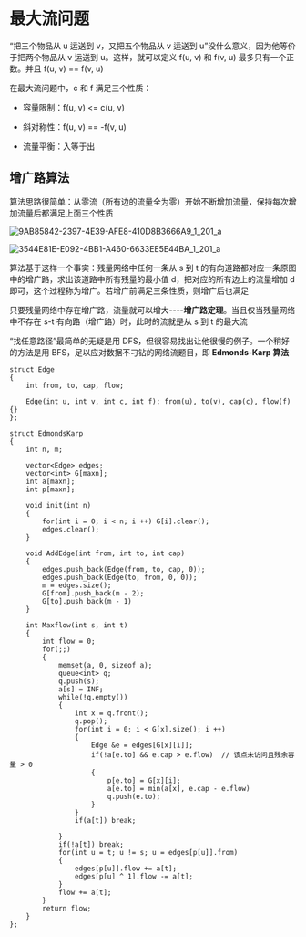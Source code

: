 # 最大流问题

<p>“把三个物品从 u 运送到 v，又把五个物品从 v 运送到 u”没什么意义，因为他等价于把两个物品从 v 运送到 u。这样，就可以定义 f(u, v) 和 f(v, u) 最多只有一个正数。并且 f(u, v) == f(v, u) </p>

<p>在最大流问题中，c 和 f 满足三个性质：</p>

- 容量限制：f(u, v) <= c(u, v)

- 斜对称性：f(u, v) == -f(v, u)

- 流量平衡：入等于出

## 增广路算法

<p>算法思路很简单：从零流（所有边的流量全为零）开始不断增加流量，保持每次增加流量后都满足上面三个性质</p>

![9AB85842-2397-4E39-AFE8-410D8B3666A9_1_201_a](https://github.com/user-attachments/assets/cc26d6c7-bb02-4d73-abdd-92ec5c3baeaf)

![3544E81E-E092-4BB1-A460-6633EE5E44BA_1_201_a](https://github.com/user-attachments/assets/faf43f52-85d7-48b8-90c6-f23d050721c6)

<p>算法基于这样一个事实：残量网络中任何一条从 s 到 t 的有向道路都对应一条原图中的增广路，求出该道路中所有残量的最小值 d，把对应的所有边上的流量增加 d 即可，这个过程称为增广。若增广前满足三条性质，则增广后也满足</p>

<p>只要残量网络中存在增广路，流量就可以增大----<b>增广路定理</b>。当且仅当残量网络中不存在 s-t 有向路（增广路）时，此时的流就是从 s 到 t 的最大流</p>

<p>“找任意路径”最简单的无疑是用 DFS，但很容易找出让他很慢的例子。一个稍好的方法是用 BFS，足以应对数据不刁钻的网络流题目，即<b> Edmonds-Karp 算法</b></p>

```
struct Edge
{
    int from, to, cap, flow;
    
    Edge(int u, int v, int c, int f): from(u), to(v), cap(c), flow(f) {}
};

struct EdmondsKarp
{
    int n, m;
    
    vector<Edge> edges;
    vector<int> G[maxn];
    int a[maxn];
    int p[maxn];
    
    void init(int n)
    {
        for(int i = 0; i < n; i ++) G[i].clear();
        edges.clear();
    }
    
    void AddEdge(int from, int to, int cap)
    {
        edges.push_back(Edge(from, to, cap, 0));
        edges.push_back(Edge(to, from, 0, 0));
        m = edges.size();
        G[from].push_back(m - 2);
        G[to].push_back(m - 1)
    }
    
    int Maxflow(int s, int t)
    {
        int flow = 0;
        for(;;)
        {
            memset(a, 0, sizeof a);
            queue<int> q;
            q.push(s);
            a[s] = INF;
            while(!q.empty())
            {
                int x = q.front();
                q.pop();
                for(int i = 0; i < G[x].size(); i ++)
                {
                    Edge &e = edges[G[x][i]];
                    if(!a[e.to] && e.cap > e.flow)  // 该点未访问且残余容量 > 0
                    {
                        p[e.to] = G[x][i];
                        a[e.to] = min(a[x], e.cap - e.flow)
                        q.push(e.to);
                    }
                }
                if(a[t]) break;
                
            }
            if(!a[t]) break;
            for(int u = t; u != s; u = edges[p[u]].from)
            {
                edges[p[u]].flow += a[t];
                edges[p[u] ^ 1].flow -= a[t];
            }
            flow += a[t];
        }
        return flow;
    }
};
```


























































































































































































































































































































































































































































